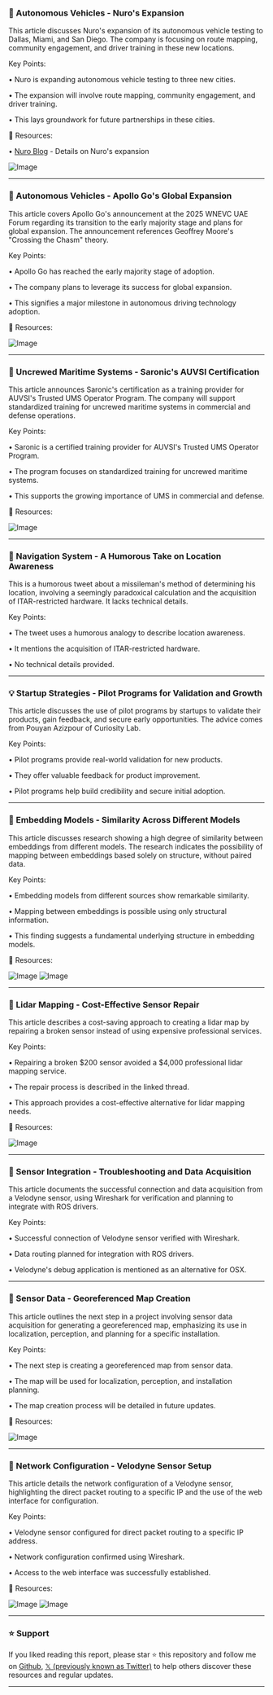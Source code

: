 ### 🚀 Autonomous Vehicles - Nuro's Expansion

This article discusses Nuro's expansion of its autonomous vehicle testing to Dallas, Miami, and San Diego.  The company is focusing on route mapping, community engagement, and driver training in these new locations.


Key Points:

• Nuro is expanding autonomous vehicle testing to three new cities.

• The expansion will involve route mapping, community engagement, and driver training.

• This lays groundwork for future partnerships in these cities.


🔗 Resources:

• [Nuro Blog](https://nuro.ai/blogs/paving-the-way-for-autonomy-in-dallas-miami-and-san-diego…) - Details on Nuro's expansion

![Image](https://pbs.twimg.com/media/GrmQbaVXYAA0eWN?format=jpg&name=small)


---

### 🚀 Autonomous Vehicles - Apollo Go's Global Expansion

This article covers Apollo Go's announcement at the 2025 WNEVC UAE Forum regarding its transition to the early majority stage and plans for global expansion.  The announcement references Geoffrey Moore's "Crossing the Chasm" theory.


Key Points:

• Apollo Go has reached the early majority stage of adoption.

• The company plans to leverage its success for global expansion.

• This signifies a major milestone in autonomous driving technology adoption.


🔗 Resources:

![Image](https://pbs.twimg.com/media/Grmq34XW8AAvtZ8?format=jpg&name=small)


---

### 🤖 Uncrewed Maritime Systems - Saronic's AUVSI Certification

This article announces Saronic's certification as a training provider for AUVSI's Trusted UMS Operator Program.  The company will support standardized training for uncrewed maritime systems in commercial and defense operations.


Key Points:

• Saronic is a certified training provider for AUVSI's Trusted UMS Operator Program.

• The program focuses on standardized training for uncrewed maritime systems.

• This supports the growing importance of UMS in commercial and defense.


🔗 Resources:

![Image](https://pbs.twimg.com/media/GrkVvKhXcAAbAYa?format=jpg&name=small)


---

### 🤖  Navigation System - A Humorous Take on Location Awareness

This is a humorous tweet about a missileman's method of determining his location, involving a seemingly paradoxical calculation and the acquisition of ITAR-restricted hardware.  It lacks technical details.


Key Points:

•  The tweet uses a humorous analogy to describe location awareness.

• It mentions the acquisition of ITAR-restricted hardware.

•  No technical details provided.


---

### 💡 Startup Strategies - Pilot Programs for Validation and Growth

This article discusses the use of pilot programs by startups to validate their products, gain feedback, and secure early opportunities.  The advice comes from Pouyan Azizpour of Curiosity Lab.


Key Points:

• Pilot programs provide real-world validation for new products.

• They offer valuable feedback for product improvement.

• Pilot programs help build credibility and secure initial adoption.



---

### 🤖 Embedding Models - Similarity Across Different Models

This article discusses research showing a high degree of similarity between embeddings from different models. The research indicates the possibility of mapping between embeddings based solely on structure, without paired data.


Key Points:

• Embedding models from different sources show remarkable similarity.

• Mapping between embeddings is possible using only structural information.

• This finding suggests a fundamental underlying structure in embedding models.


🔗 Resources:

![Image](https://pbs.twimg.com/tweet_video_thumb/Gkfm2GKXcAA5gSL.jpg)
![Image](https://pbs.twimg.com/tweet_video_thumb/Gkfm2GKXUAAEkp1.jpg)


---

### 🤖 Lidar Mapping - Cost-Effective Sensor Repair

This article describes a cost-saving approach to creating a lidar map by repairing a broken sensor instead of using expensive professional services.


Key Points:

• Repairing a broken $200 sensor avoided a $4,000 professional lidar mapping service.

• The repair process is described in the linked thread.

• This approach provides a cost-effective alternative for lidar mapping needs.


🔗 Resources:

![Image](https://pbs.twimg.com/amplify_video_thumb/1924947872769789952/img/7mNkzgjOdiwCty-V.jpg)


---

### 🤖 Sensor Integration - Troubleshooting and Data Acquisition

This article documents the successful connection and data acquisition from a Velodyne sensor, using Wireshark for verification and planning to integrate with ROS drivers.


Key Points:

• Successful connection of Velodyne sensor verified with Wireshark.

• Data routing planned for integration with ROS drivers.

• Velodyne's debug application is mentioned as an alternative for OSX.



---

### 🤖 Sensor Data - Georeferenced Map Creation

This article outlines the next step in a project involving sensor data acquisition for generating a georeferenced map, emphasizing its use in localization, perception, and planning for a specific installation.


Key Points:

• The next step is creating a georeferenced map from sensor data.

• The map will be used for localization, perception, and installation planning.

• The map creation process will be detailed in future updates.


🔗 Resources:

![Image](https://pbs.twimg.com/media/GrbRmPKWwAADAnX?format=jpg&name=small)


---

### 🤖 Network Configuration - Velodyne Sensor Setup

This article details the network configuration of a Velodyne sensor, highlighting the direct packet routing to a specific IP and the use of the web interface for configuration.


Key Points:

• Velodyne sensor configured for direct packet routing to a specific IP address.

• Network configuration confirmed using Wireshark.

• Access to the web interface was successfully established.


🔗 Resources:

![Image](https://pbs.twimg.com/media/GrbOvojW0AAJj2h?format=jpg&name=medium)
![Image](https://pbs.twimg.com/media/GrbOwdCWYAA-k6W?format=jpg&name=small)


---

### ⭐️ Support

If you liked reading this report, please star ⭐️ this repository and follow me on [Github](https://github.com/Drix10), [𝕏 (previously known as Twitter)](https://x.com/DRIX_10_) to help others discover these resources and regular updates.

---